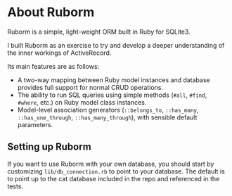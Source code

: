 # About Ruborm

Ruborm is a simple, light-weight ORM built in Ruby for SQLite3.

I built Ruborm as an exercise to try and develop a deeper understanding of the inner workings of ActiveRecord.  

Its main features are as follows:

- A two-way mapping between Ruby model instances and database provides full support for normal CRUD operations.
- The ability to run SQL queries using simple methods (`#all`, `#find`, `#where`, etc.) on Ruby model class instances.
- Model-level association generators (`::belongs_to`, `::has_many`, `::has_one_through`, `::has_many_through`), with sensible default parameters.

## Setting up Ruborm

If you want to use Ruborm with your own database, you should start by customizing `lib/db_connection.rb` to point to your database. The default is to point up to the cat database included in the repo and referenced in the tests.  
